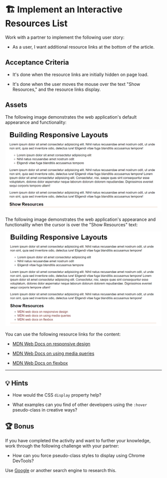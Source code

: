 # 🏗️ Implement an Interactive Resources List

Work with a partner to implement the following user story:

- As a user, I want additional resource links at the bottom of the article.

## Acceptance Criteria

- It's done when the resource links are initially hidden on page load.

- It's done when the user moves the mouse over the text "Show Resources," and the resource links display.

## Assets

The following image demonstrates the web application's default appearance and functionality:

![The text "Show Resources" appears below an article titled "Building Responsive Layouts."](./Images/01-resources-closed.png)

The following image demonstrates the web application's appearance and functionality when the cursor is over the "Show Resources" text:

![Three links to the MDN Web Docs appear under the text "Show Resources."](./Images/02-resources-open.png)

You can use the following resource links for the content:

- [MDN Web Docs on responsive design](https://developer.mozilla.org/en-US/docs/Learn/CSS/CSS_layout/Responsive_Design)

- [MDN Web Docs on using media queries](https://developer.mozilla.org/en-US/docs/Web/CSS/Media_Queries/Using_media_queries)

- [MDN Web Docs on flexbox](https://developer.mozilla.org/en-US/docs/Learn/CSS/CSS_layout/Flexbox)

---

## 💡 Hints

- How would the CSS `display` property help?

- What examples can you find of other developers using the `:hover` pseudo-class in creative ways?

## 🏆 Bonus

If you have completed the activity and want to further your knowledge, work through the following challenge with your partner:

- How can you force pseudo-class styles to display using Chrome DevTools?

Use [Google](https://www.google.com) or another search engine to research this.
